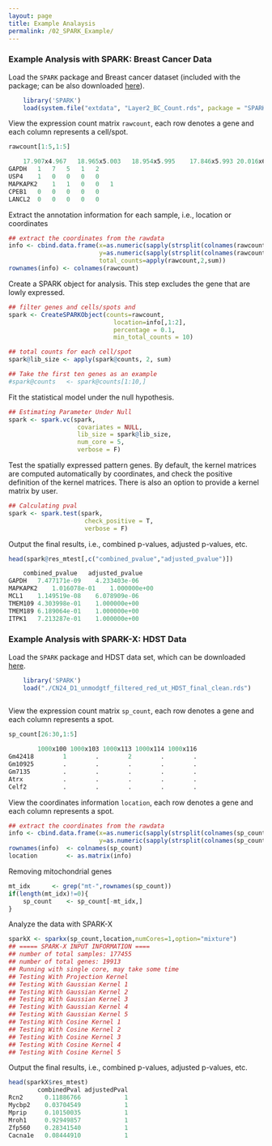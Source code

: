 ```yaml
---
layout: page
title: Example Analaysis
permalink: /02_SPARK_Example/
---
```


### Example Analysis with SPARK: Breast Cancer Data

Load the `SPARK` package and Breast cancer dataset (included with the package;
can be also downloaded [here](https://github.com/xzhoulab/SPARK/blob/master/inst/extdata/Layer2_BC_Count.rds)).

```R
    library('SPARK')
    load(system.file("extdata", "Layer2_BC_Count.rds", package = "SPARK"))
```
View the expression count matrix `rawcount`, each row denotes a gene and each column represents a cell/spot.
```R
rawcount[1:5,1:5]

    17.907x4.967   18.965x5.003   18.954x5.995    17.846x5.993 20.016x6.019
GAPDH   1   7   5   1   2
USP4    1   0   0   0   0
MAPKAPK2    1   1   0   0   1
CPEB1   0   0   0   0   0
LANCL2  0   0   0   0   0
```

Extract the annotation information for each sample, i.e., location or coordinates
```R   
## extract the coordinates from the rawdata
info <- cbind.data.frame(x=as.numeric(sapply(strsplit(colnames(rawcount),split="x"),"[",1)),
                         y=as.numeric(sapply(strsplit(colnames(rawcount),split="x"),"[",2)),
                         total_counts=apply(rawcount,2,sum))
rownames(info) <- colnames(rawcount)
```
Create a SPARK object for analysis. This step excludes the gene that are lowly expressed.
```R 
## filter genes and cells/spots and 
spark <- CreateSPARKObject(counts=rawcount, 
                             location=info[,1:2],
                             percentage = 0.1, 
                             min_total_counts = 10)

## total counts for each cell/spot
spark@lib_size <- apply(spark@counts, 2, sum)

## Take the first ten genes as an example
#spark@counts   <- spark@counts[1:10,]
```

Fit the statistical model under the null hypothesis.
```R 
## Estimating Parameter Under Null
spark <- spark.vc(spark, 
                   covariates = NULL, 
                   lib_size = spark@lib_size, 
                   num_core = 5,
                   verbose = F)
```

Test the spatially expressed pattern genes. By default, the kernel matrices are computed automatically by coordinates, and check the positive definition of the kernel matrices. There is also an option to provide a kernel matrix by user.
```R 
## Calculating pval
spark <- spark.test(spark, 
                     check_positive = T, 
                     verbose = F)

```

Output the final results, i.e., combined p-values, adjusted p-values, etc. 
```R 
head(spark@res_mtest[,c("combined_pvalue","adjusted_pvalue")])

    combined_pvalue   adjusted_pvalue
GAPDH   7.477171e-09    4.233403e-06
MAPKAPK2    1.016078e-01    1.000000e+00
MCL1    1.149519e-08    6.078909e-06
TMEM109 4.303998e-01    1.000000e+00
TMEM189 6.189064e-01    1.000000e+00
ITPK1   7.213287e-01    1.000000e+00
```



### Example Analysis with SPARK-X: HDST Data

Load the `SPARK` package and HDST data set, which can be downloaded [here](https://github.com/xzhoulab/SPARK-X-Analysis/blob/main/processed_data/CN24_D1_unmodgtf_filtered_red_ut_HDST_final_clean.rds).
```R
    library('SPARK')
    load("./CN24_D1_unmodgtf_filtered_red_ut_HDST_final_clean.rds")
     
```
View the expression count matrix `sp_count`, each row denotes a gene and each column represents a spot.
```R
sp_count[26:30,1:5]

        1000x100 1000x103 1000x113 1000x114 1000x116
Gm42418        1        .        2        .        .
Gm10925        .        .        .        .        .
Gm7135         .        .        .        .        .
Atrx           .        .        .        .        .
Celf2          .        .        .        .        .
```

View the coordinates information `location`, each row denotes a gene and each column represents a spot.
```R   
## extract the coordinates from the rawdata
info <- cbind.data.frame(x=as.numeric(sapply(strsplit(colnames(sp_count),split="x"),"[",1)),
                         y=as.numeric(sapply(strsplit(colnames(sp_count),split="x"),"[",2)))
rownames(info)  <- colnames(sp_count)
location        <- as.matrix(info)
```

Removing mitochondrial genes
```R 
mt_idx      <- grep("mt-",rownames(sp_count))
if(length(mt_idx)!=0){
    sp_count    <- sp_count[-mt_idx,]
}
```

Analyze the data with SPARK-X
```R 
sparkX <- sparkx(sp_count,location,numCores=1,option="mixture")
## ===== SPARK-X INPUT INFORMATION ==== 
## number of total samples: 177455 
## number of total genes: 19913 
## Running with single core, may take some time 
## Testing With Projection Kernel
## Testing With Gaussian Kernel 1
## Testing With Gaussian Kernel 2
## Testing With Gaussian Kernel 3
## Testing With Gaussian Kernel 4
## Testing With Gaussian Kernel 5
## Testing With Cosine Kernel 1
## Testing With Cosine Kernel 2
## Testing With Cosine Kernel 3
## Testing With Cosine Kernel 4
## Testing With Cosine Kernel 5
```

Output the final results, i.e., combined p-values, adjusted p-values, etc. 
```R 
head(sparkX$res_mtest)
        combinedPval adjustedPval
Rcn2      0.11886766            1
Mycbp2    0.03704549            1
Mprip     0.10150035            1
Mroh1     0.92949857            1
Zfp560    0.28341540            1
Cacna1e   0.08444910            1
```

